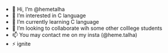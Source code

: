 - 👋 Hi, I’m @hemetalha
- 👀 I’m interested in C language
- 🌱 I’m currently learning C language
- 💞️ I’m looking to collaborate wih some other colllege students
- 📫 You may contact me on my insta (@heme.talha)
- ⚡ ignite

<!---
hemetalha/hemetalha is a ✨ special ✨ repository because its `README.md` (this file) appears on your GitHub profile.
You can click the Preview link to take a look at your changes.
--->
